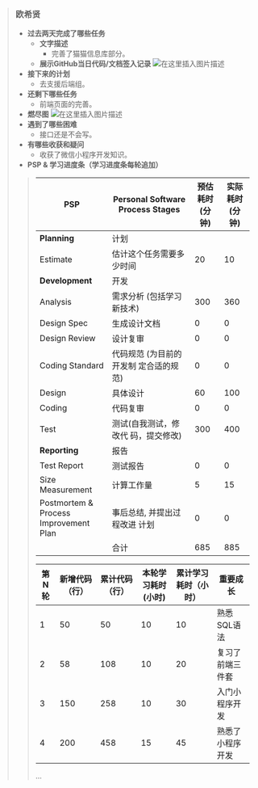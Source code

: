 ﻿> ### 欧希贤
>- **过去两天完成了哪些任务**
>    - **文字描述**
>       - 完善了猫猫信息库部分。
>    - **展示GitHub当日代码/文档签入记录**
>   ![在这里插入图片描述](https://img-blog.csdnimg.cn/6ab0fa599144469e8634daeabc867580.png)
>- **接下来的计划**
>      - 去支援后端组。
> - **还剩下哪些任务**
>     - 前端页面的完善。
>- **燃尽图**
>![在这里插入图片描述](https://img-blog.csdnimg.cn/4058ba139a9a4513b6925ed1e166bbed.png)
> - **遇到了哪些困难**
>      - 接口还是不会写。
> - **有哪些收获和疑问**
>     - 收获了微信小程序开发知识。
> - **PSP & 学习进度条（学习进度条每轮追加）**
>>| PSP| Personal Software<br/>Process Stages        | 预估耗时<br/>(分钟) | 实际耗时<br/>	(分钟) |
>>| ------------------------------ | ---------------------------- | ----------------------- | ----------------------- |
>>| **Planning**  | 计划<br/>               |         |      |
>>| Estimate  | 估计这个任务需要多少时间<br/>          | 20          | 10   |
>>| **Development**| 开发 |  |   |
>>| Analysis  | 需求分析 (包括学习新技术)<br/> | 300 | 360   |
>>| Design Spec | 生成设计文档<br/>   |    0    | 0    |
>>| Design Review        | 设计复审<br/>         |    0   |       0  |
>>| Coding Standard | 代码规范 (为目前的开发制 定合适的规范)<br/> |   0 |0   |
>>| Design| 具体设计<br/>|          60 |        100  |
>>| Coding   | 代码复审<br/>    |      0    |       0      |
>>| Test   | 测试(自我测试，修改代 码，提交修改)<br/>    |        300         |       400        |
>>| **Reporting** | 报告<br/>                                   |                |                    |
>>| Test Report    | 测试报告<br/>                               |        0      |             0     |
>>| Size Measurement   | 计算工作量<br/>       |             5       |        15        |
>>| Postmortem & Process<br/>Improvement Plan | 事后总结, 并提出过程改进 计划<br/>          |  0     |  0          |
>>|  | 合计                                        |                685    |      885       |
>>
>> |第N轮|新增代码（行）|累计代码（行）|本轮学习耗时(小时)	|累计学习耗时（小时）|重要成长
>>|--|--|--|--|--|--|
>>|1	|50|50|10|10|熟悉SQL语法|
>>| 2  | 	58	   | 108    | 10  |20    |         复习了前端三件套         |
>>|3   |  150  |  258   |  10 |  30  |      入门小程序开发               |
>>|4		|   200|458| 15| 45|  熟悉了小程序开发 |
>>…		

